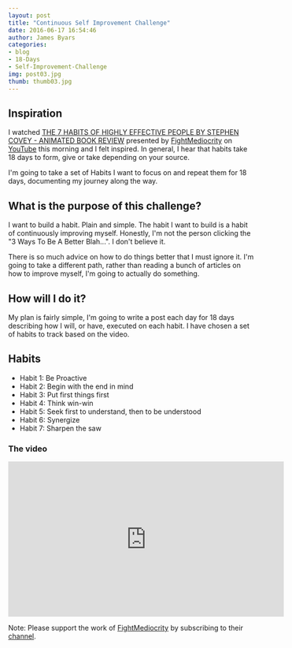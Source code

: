 ```yaml
---
layout: post
title: "Continuous Self Improvement Challenge"
date: 2016-06-17 16:54:46
author: James Byars
categories:
- blog
- 18-Days
- Self-Improvement-Challenge
img: post03.jpg
thumb: thumb03.jpg
---
```


## Inspiration

I watched [THE 7 HABITS OF HIGHLY EFFECTIVE PEOPLE BY STEPHEN COVEY - ANIMATED BOOK REVIEW][youtube_video] presented by [FightMediocrity][author_page] on [YouTube][youtube_url] this morning and I felt inspired.  In general, I hear that habits take 18 days to form, give or take depending on your source.

I'm going to take a set of Habits I want to focus on and repeat them for 18 days, documenting <!--more--> my journey along the way.

## What is the purpose of this challenge?

I want to build a habit.  Plain and simple.  The habit I want to build is a habit of continuously improving myself.  Honestly, I'm not the person clicking the "3 Ways To Be A Better Blah...".  I don't believe it.  

There is so much advice on how to do things better that I must ignore it.  I'm going to take a different path, rather than reading a bunch of articles on how to improve myself, I'm going to actually do something.

## How will I do it?

My plan is fairly simple, I'm going to write a post each day for 18 days describing how I will, or have, executed on each habit.  I have chosen a set of habits to track based on the video.

## Habits

* Habit 1: Be Proactive
* Habit 2: Begin with the end in mind
* Habit 3: Put first things first
* Habit 4: Think win-win
* Habit 5: Seek first to understand, then to be understood
* Habit 6: Synergize
* Habit 7: Sharpen the saw

### The video

<iframe width="560" height="315" src="https://www.youtube.com/embed/ktlTxC4QG8g" frameborder="0" allowfullscreen></iframe>

Note: Please support the work of [FightMediocrity][author_page] by subscribing to their [channel][author_page].


[youtube_video]: https://goo.gl/ARHXRc
[author_page]: https://goo.gl/ZRAjft
[youtube_url]: https://www.youtube.com/
